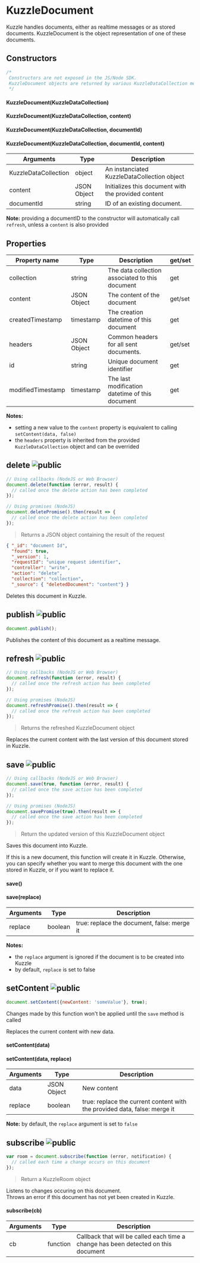 # KuzzleDocument

Kuzzle handles documents, either as realtime messages or as stored documents. KuzzleDocument is the object representation of one of these documents.

## Constructors

```js
/*
 Constructors are not exposed in the JS/Node SDK.
 KuzzleDocument objects are returned by various KuzzleDataCollection methods.
 */
```


#### KuzzleDocument(KuzzleDataCollection)

#### KuzzleDocument(KuzzleDataCollection, content)

#### KuzzleDocument(KuzzleDataCollection, documentId)

#### KuzzleDocument(KuzzleDataCollection, documentId, content)

| Arguments | Type | Description |
|---------------|---------|----------------------------------------|
| KuzzleDataCollection | object | An instanciated KuzzleDataCollection object |
| content | JSON Object | Initializes this document with the provided content |
| documentId | string | ID of an existing document. |

**Note:**  providing a documentID to the constructor will automatically call ``refresh``, unless a ``content`` is also provided

## Properties

| Property name | Type | Description | get/set |
|--------------|--------|-----------------------------------|---------|
| collection | string | The data collection associated to this document | get |
| content | JSON Object | The content of the document | get/set |
| createdTimestamp | timestamp | The creation datetime of this document | get |
| headers | JSON Object | Common headers for all sent documents. | get/set |
| id | string | Unique document identifier | get |
| modifiedTimestamp | timestamp | The last modification datetime of this document | get |

**Notes:**  

* setting a new value to the ``content`` property is equivalent to calling ``setContent(data, false)``
* the ``headers`` property is inherited from the provided ``KuzzleDataCollection`` object and can be overrided

## delete ![public](./images/public.png)

```js
// Using callbacks (NodeJS or Web Browser)
document.delete(function (error, result) {
  // called once the delete action has been completed
});

// Using promises (NodeJS)
document.deletePromise().then(result => {
  // called once the delete action has been completed
});
```

> Returns a JSON object containing the result of the request

```json
{ "_id": "document Id",
  "found": true,
  "_version": 1,
  "requestId": "unique request identifier",
  "controller": "write",
  "action": "delete",
  "collection": "collection",
  "_source": { "deletedDocument": "content"} }
```

Deletes this document in Kuzzle.

## publish ![public](./images/public.png)

```js
document.publish();
```

Publishes the content of this document as a realtime message.

## refresh ![public](./images/public.png)

```js
// Using callbacks (NodeJS or Web Browser)
document.refresh(function (error, result) {
  // called once the refresh action has been completed
});

// Using promises (NodeJS)
document.refreshPromise().then(result => {
  // called once the refresh action has been completed
});
```

> Returns the refreshed KuzzleDocument object

Replaces the current content with the last version of this document stored in Kuzzle.

## save ![public](./images/public.png)

```js
// Using callbacks (NodeJS or Web Browser)
document.save(true, function (error, result) {
  // called once the save action has been completed
});

// Using promises (NodeJS)
document.savePromise(true).then(result => {
  // called once the save action has been completed
});
```

> Return the updated version of this KuzzleDocument object

Saves this document into Kuzzle.

If this is a new document, this function will create it in Kuzzle. Otherwise, you can specify whether you want to merge this document with the one stored in Kuzzle, or if you want to replace it.


#### save()

#### save(replace)

| Arguments | Type | Description |
|---------------|---------|----------------------------------------|
| replace | boolean | true: replace the document, false: merge it |

**Notes:**

* the ``replace`` argument is ignored if the document is to be created into Kuzzle
* by default, ``replace`` is set to false


## setContent ![public](./images/public.png)

```js
document.setContent({newContent: 'someValue'}, true);
```

<aside class="notice">
Changes made by this function won't be applied until the <code>save</code> method is called
</aside>

Replaces the current content with new data.

#### setContent(data)

#### setContent(data, replace)

| Arguments | Type | Description |
|---------------|---------|----------------------------------------|
| data | JSON Object | New content |
| replace | boolean | true: replace the current content with the provided data, false: merge it |

**Note:** by default, the ``replace`` argument is set to ``false``

## subscribe ![public](./images/public.png)

```js
var room = document.subscribe(function (error, notification) {
  // called each time a change occurs on this document
});
```

> Return a KuzzleRoom object

Listens to changes occuring on this document.  
Throws an error if this document has not yet been created in Kuzzle.

#### subscribe(cb)

| Arguments | Type | Description |
|---------------|---------|----------------------------------------|
| cb | function | Callback that will be called each time a change has been detected on this document |
